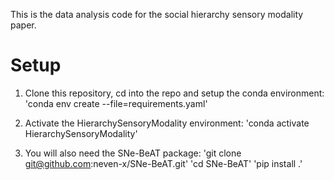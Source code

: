 This is the data analysis code for the social hierarchy sensory modality paper.

# Setup
1. Clone this repository, cd into the repo and setup the conda environment:
'conda env create --file=requirements.yaml'

2. Activate the HierarchySensoryModality environment:
'conda activate HierarchySensoryModality'

3. You will also need the SNe-BeAT package:
'git clone git@github.com:neven-x/SNe-BeAT.git'
'cd SNe-BeAT'
'pip install .' 
